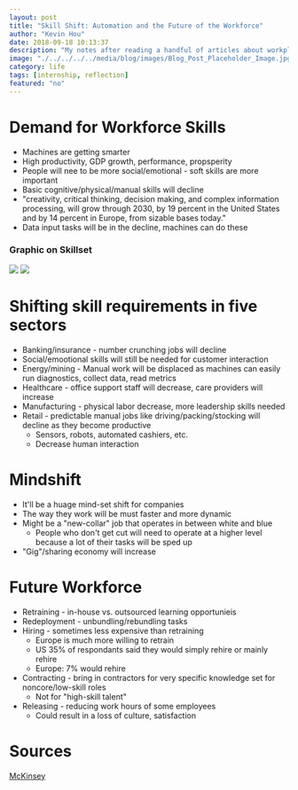 ```yaml
---
layout: post
title: "Skill Shift: Automation and the Future of the Workforce"
author: "Kevin Hou"
date: 2018-09-18 10:13:37
description: "My notes after reading a handful of articles about workplace automation in the near future."
image: "./../../../../media/blog/images/Blog_Post_Placeholder_Image.jpg"
category: life
tags: [internship, reflection]
featured: "no"
---
```

# Demand for Workforce Skills
* Machines are getting smarter
* High productivity, GDP growth, performance, propsperity
* People will nee to be more social/emotional - soft skills are more important
* Basic cognitive/physical/manual skills will decline
* "creativity, critical thinking, decision making, and complex information processing, will grow through 2030, by 19 percent in the United States and by 14 percent in Europe, from sizable bases today."
* Data input tasks will be in the decline, machines can do these

### Graphic on Skillset
<img src="https://www.mckinsey.com/~/media/McKinsey/Featured%20Insights/Future%20of%20Organizations/Skill%20shift%20Automation%20and%20the%20future%20of%20the%20workforce/SVGZ-FutureWorkforce-Ex1-v2.ashx">

<img src="https://www.mckinsey.com/~/media/McKinsey/Featured%20Insights/Future%20of%20Organizations/Skill%20shift%20Automation%20and%20the%20future%20of%20the%20workforce/SVGZ-FutureWorkforce-Ex2.ashx">

# Shifting skill requirements in five sectors
* Banking/insurance - number crunching jobs will decline
* Social/emootional skills will still be needed for customer interaction
* Energy/mining - Manual work will be displaced as machines can easily run diagnostics, collect data, read metrics
* Healthcare - office support staff will decrease, care providers will increase
* Manufacturing - physical labor decrease, more leadership skills needed
* Retail - predictable manual jobs like driving/packing/stocking will decline as they become productive
    * Sensors, robots, automated cashiers, etc.
    * Decrease human interaction

# Mindshift
* It'll be a huage mind-set shift for companies
* The way they work will be must faster and more dynamic
* Might be a "new-collar" job that operates in between white and blue
    * People who don't get cut will need to operate at a higher level because a lot of their tasks will be sped up
* "Gig"/sharing economy will increase

# Future Workforce
* Retraining - in-house vs. outsourced learning opportunieis
* Redeployment - unbundling/rebundling tasks
* Hiring - sometimes less expensive than retraining
    * Europe is much more willing to retrain
    * US 35% of respondants said they would simply rehire or mainly rehire
    * Europe: 7% would rehire
* Contracting - bring in contractors for very specific knowledge set for noncore/low-skill roles
    * Not for "high-skill talent"
* Releasing - reducing work hours of some employees
    * Could result in a loss of culture, satisfaction

# Sources
[McKinsey](https://www.mckinsey.com/featured-insights/future-of-organizations-and-work/skill-shift-automation-and-the-future-of-the-workforce)
